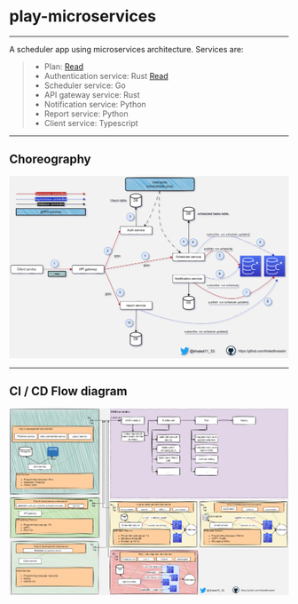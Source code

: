 # play-microservices
 ---
 A scheduler app using microservices architecture. Services are:

 > - Plan: [Read](https://dev.to/khaledhosseini/play-microservices-birds-eye-view-3d44)
 > - Authentication service: Rust [Read](https://dev.to/khaledhosseini/play-microservices-authentication-4di3)
 > - Scheduler service: Go 
 > - API gateway service: Rust
 > - Notification service: Python
 > - Report service: Python
 > - Client service: Typescript

---

## Choreography

 ![Choreography](https://github.com/KhaledHosseini/play-microservices/blob/master/plan/choreography.png)

---

## CI / CD Flow diagram

 ![Choreography](https://github.com/KhaledHosseini/play-microservices/blob/master/plan/developement_environment.png)
 
